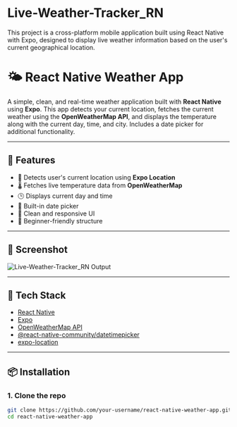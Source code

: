# Live-Weather-Tracker_RN
This project is a cross-platform mobile application built using React Native with Expo, designed to display live weather information based on the user's current geographical location.

# 🌤️ React Native Weather App

A simple, clean, and real-time weather application built with **React Native** using **Expo**. This app detects your current location, fetches the current weather using the **OpenWeatherMap API**, and displays the temperature along with the current day, time, and city. Includes a date picker for additional functionality.

---

## 🚀 Features

- 📍 Detects user's current location using **Expo Location**
- 🌡️ Fetches live temperature data from **OpenWeatherMap**
- 🕒 Displays current day and time
- 📅 Built-in date picker
- 💅 Clean and responsive UI
- 🔰 Beginner-friendly structure

---

## 📸 Screenshot

![Live-Weather-Tracker_RN Output](https://github.com/user-attachments/assets/577c118c-6b17-4324-9f9c-512169c1498e)

---

## 🧰 Tech Stack

- [React Native](https://reactnative.dev/)
- [Expo](https://expo.dev/)
- [OpenWeatherMap API](https://openweathermap.org/api)
- [@react-native-community/datetimepicker](https://github.com/react-native-datetimepicker/datetimepicker)
- [expo-location](https://docs.expo.dev/versions/latest/sdk/location/)

---

## 📦 Installation

### 1. Clone the repo

```bash
git clone https://github.com/your-username/react-native-weather-app.git
cd react-native-weather-app
